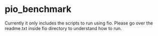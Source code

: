 # pio_benchmark

Currently it only includes the scripts to run using fio.
Please go over the readme.txt inside fio directory to understand how to run.
